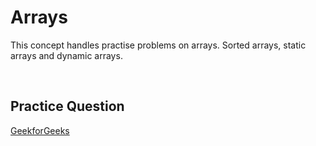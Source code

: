 # Arrays

This concept handles practise problems on arrays. Sorted arrays, static arrays and dynamic arrays.

<br>

## **Practice Question**

[GeekforGeeks](https://www.geeksforgeeks.org/dsa/array-data-structure-guide/)

